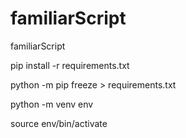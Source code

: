 # familiarScript
familiarScript

pip install -r requirements.txt

python -m pip freeze > requirements.txt

python -m venv env

source env/bin/activate





